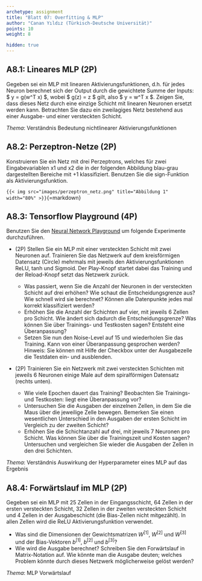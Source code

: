 ```yaml
---
archetype: assignment
title: "Blatt 07: Overfitting & MLP"
author: "Canan Yıldız (Türkisch-Deutsche Universität)"
points: 10
weight: 8

hidden: true
---
```



## A8.1: Lineares MLP (2P)

Gegeben sei ein MLP mit linearen Aktivierungsfunktionen, d.h. für jedes Neuron berechnet sich der Output durch die gewichtete Summe der Inputs: $ y = g(w^T x) $, wobei $ g(z) = z $ gilt, also $ y = w^T x $.
Zeigen Sie, dass dieses Netz durch eine einzige Schicht mit linearen Neuronen ersetzt werden kann. Betrachten Sie dazu ein zweilagiges Netz bestehend aus einer Ausgabe- und einer versteckten Schicht.

*Thema*: Verständnis Bedeutung nichtlinearer Aktivierungsfunktionen


## A8.2: Perzeptron-Netze (2P)

Konstruieren Sie ein Netz mit drei Perzeptrons, welches für zwei Eingabevariablen x1 und x2 die in der folgenden Abbildung blau-grau dargestellten Bereiche mit +1 klassifiziert. Benutzen Sie die sign-Funktion als Aktivierungsfunktion.

`{{< img src="images/perzeptron_netz.png" title="Abbildung 1" width="80%" >}}`{=markdown}


## A8.3: Tensorflow Playground (4P)

Benutzen Sie den [Neural Network Playground](https://playground.tensorflow.org/) um folgende Experimente durchzuführen.

*   (2P) Stellen Sie ein MLP mit einer versteckten Schicht mit zwei Neuronen auf. Trainieren Sie das Netzwerk auf dem kreisförmigen Datensatz (Circle) mehrmals mit jeweils den Aktivierungsfunktionen ReLU, tanh und Sigmoid. Der Play-Knopf startet dabei das Training und der Reload-Knopf setzt das Netzwerk zurück.

    *   Was passiert, wenn Sie die Anzahl der Neuronen in der versteckten Schicht auf drei erhöhen? Wie schaut die Entscheidungsgrenze aus? Wie schnell wird sie berechnet? Können alle Datenpunkte jedes mal korrekt klassifiziert werden?
    *   Erhöhen Sie die Anzahl der Schichten auf vier, mit jeweils 6 Zellen pro Schicht. Wie ändert sich dadurch die Entscheidungsgrenze? Was können Sie über Trainings- und Testkosten sagen? Entsteht eine Überanpassung?
    *   Setzen Sie nun den Noise-Level auf 15 und wiederholen Sie das Training. Kann von einer Überanpassung gesprochen werden? Hinweis: Sie können mit Hilfe der Checkbox unter der Ausgabezelle die Testdaten ein- und ausblenden.

*   (2P) Trainieren Sie ein Netzwerk mit zwei versteckten Schichten mit jeweils 6   Neuronen einige Male auf dem spiralförmigen Datensatz (rechts unten).

    *   Wie viele Epochen dauert das Training? Beobachten Sie Trainings- und Testkosten: liegt eine Überanpassung vor?
    *   Untersuchen Sie die Ausgaben der einzelnen Zellen, in dem Sie die Maus über die jeweilige Zelle bewegen. Bemerken Sie einen wesentlichen Unterschied in den Ausgaben der ersten Schicht im Vergleich zu der zweiten Schicht?
    *   Erhöhen Sie die Schichtanzahl auf drei, mit jeweils 7 Neuronen pro Schicht. Was können Sie über die Trainingszeit und Kosten sagen? Untersuchen und vergleichen Sie wieder die Ausgaben der Zellen in den drei Schichten.

*Thema*: Verständnis Auswirkung der Hyperparameter eines MLP auf das Ergebnis


## A8.4: Forwärtslauf im MLP (2P)

Gegeben sei ein MLP mit 25 Zellen in der Eingangsschicht, 64 Zellen in der ersten versteckten Schicht, 32 Zellen in der zweiten versteckten Schicht und 4 Zellen in der Ausgabeschicht (die Bias-Zellen nicht mitgezählt). In allen Zellen wird die ReLU Aktivierungsfunktion verwendet.

*   Was sind die Dimensionen der Gewichtsmatrizen $W^{[1]}$, $W^{[2]}$ und $W^{[3]}$ und der Bias-Vektoren $b^{[1]}$, $b^{[2]}$ und $b^{[3]}$?
*   Wie wird die Ausgabe berechnet? Schreiben Sie den Forwärtslauf in Matrix-Notation auf. Wie könnte man die Ausgabe deuten; welches Problem könnte durch dieses Netzwerk möglicherweise gelöst werden?

*Thema*: MLP Vorwärtslauf
